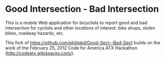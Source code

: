 # Good Intersection - Bad Intersection

This is a mobile Web application for bicyclists to report good and bad
intersection for cyclists and other locations of interest: bike shops,
stolen bikes, roadway hazards, etc.

This fork of https://github.com/philipkd/Good-Sect--Bad-Sect builds on
the work of the February 25, 2012 Code for America ATX Hackathon
(http://codeatx.wikispaces.com/).
